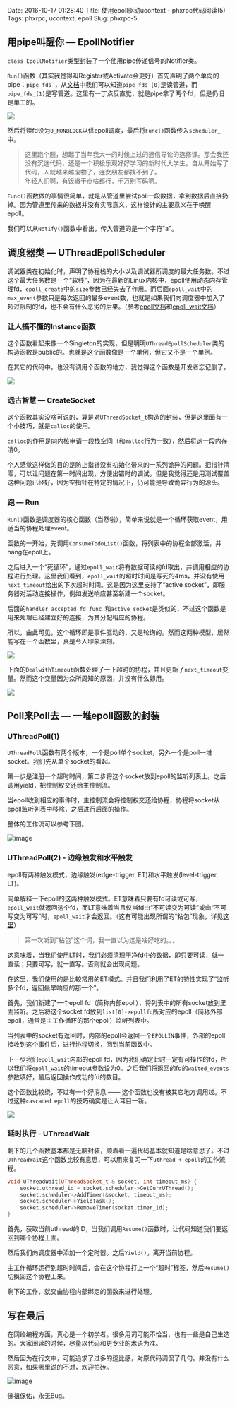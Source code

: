Date: 2016-10-17 01:28:40
Title: 使用epoll驱动ucontext - phxrpc代码阅读(5)
Tags: phxrpc, ucontext, epoll
Slug: phxrpc-5


## 用pipe叫醒你 — EpollNotifier

`class EpollNotifier`类型封装了一个使用pipe传递信号的Notifier类。

`Run()`函数（其实我觉得叫Register或Activate会更好）首先声明了两个单向的pipe：`pipe_fds_`，从[文档][1]中我们可以知道`pipe_fds_[0]`是读管道，而`pipe_fds_[1]`是写管道。这里有一丁点反直觉，就是pipe拿了两个fd，但是仍旧是单工的。

![](http://wizmann-pic.qiniudn.com/16-10-16/2335602.jpg)

然后将读fd设为`O_NONBLOCK`以供epoll调度，最后将`Func()`函数传入`scheduler_`中。

> 这里跑个题，想起了当年我大一的时候上过的通信导论的选修课。那会我还没有沉迷代码，还是一个积极乐观好好学习的新时代大学生。自从开始写了代码，人就越来越废物了，连女朋友都找不到了。       
年轻人们啊，有饭辙干点啥都行，千万别写码啊。

`Func()`函数做的事情很简单，就是从管道里尝试poll一段数据，拿到数据后直接扔掉。因为管道里传来的数据并没有实际意义，这样设计的主要意义在于唤醒epoll。

我们可以从`Notify()`函数中看出，传入管道的是一个字符"a"。

## 调度器类 — UThreadEpollScheduler

调试器类在初始化时，声明了协程栈的大小以及调试器所调度的最大任务数。不过这个最大任务数是一个“软线”，因为在最新的Linux内核中，epoll使用动态内存管理fd，`epoll_create`中的`size`参数已经失去了作用。而后面`epoll_wait`中的`max_event`参数只是每次返回的最多event数，也就是如果我们向调度器中加入了超过限制的fd，也不会有什么恶劣的后果。（参考[epoll文档][2]和[epoll_wait文档][3]）

### 让人搞不懂的Instance函数

这个函数看起来像一个Singleton的实现，但是明明`UThreadEpollScheduler`类的构造函数是public的。也就是这个函数像是一个单例，但它又不是一个单例。

在其它的代码中，也没有调用个函数的地方，我觉得这个函数是开发者忘记删了。

![](http://wizmann-pic.qiniudn.com/16-10-16/85921046.jpg)

### 远古智慧 — CreateSocket

这个函数其实没啥可说的，算是对`UThreadSocket_t`构造的封装，但是这里面有一个小技巧，就是`calloc`的使用。

`calloc`的作用是向内核申请一段栈空间（和`malloc`行为一致），然后将这一段内存清0。

个人感觉这样做的目的是防止指针没有初始化带来的一系列诡异的问题。把指针清零，可以让问题在第一时间出现，方便出错时的调试。但是我觉得还是用测试覆盖这种问题已经好，因为空指针在特定的情况下，仍可能是导致诡异行为的源头。

### 跑 — Run

`Run()`函数是调度器的核心函数（当然啦），简单来说就是一个循环获取event，用适当的协程处理event。

函数的一开始，先调用`ConsumeTodoList()`函数，将列表中的协程全部激活，并hang在epoll上。

之后进入一个“死循环”，通过`epoll_wait`将有数据可读的fd取出，并调用相应的协程进行处理。这里我们看到，`epoll_wait`的超时时间是写死的4ms，并没有使用`next_timeout`给出的下次超时时间。这是因为这里支持了“active socket”，即服务器对活动连接操作，例如发送响应甚至新建一个socket。

后面的`handler_accepted_fd_func_`和`active socket`是类似的，不过这个函数是用来处理已经建立好的连接，为其分配相应的协程。

所以，由此可见，这个循环即是事件驱动的，又是轮询的。然而这两种模型，居然能写在一个函数里，真是令人印象深刻。

![](http://wizmann-pic.qiniudn.com/16-10-16/4157866.jpg)

下面的`DealwithTimeout`函数处理了一下超时的协程，并且更新了`next_timeout`变量。然而这个变量因为众所周知的原因，并没有什么卵用。

![](http://wizmann-pic.qiniudn.com/16-10-16/4157866.jpg)

## Poll来Poll去 — 一堆epoll函数的封装

### UThreadPoll(1)

`UThreadPoll`函数有两个版本，一个是poll单个socket，另外一个是poll一堆socket。我们先从单个socket的看起。

第一步是注册一个超时时间，第二步将这个socket放到epoll的监听列表上。之后调用yield，把控制权交还给主控制流。

当epoll收到相应的事件时，主控制流会将控制权交还给协程，协程将socket从epoll监听列表中移除，之后进行后面的操作。

整体的工作流可以参考下图。

![image](http://7lrx26.com1.z0.glb.clouddn.com/%E5%B1%8F%E5%B9%95%E5%BF%AB%E7%85%A7%202016-10-16%2021.33.48.png)

### UThreadPoll(2) - 边缘触发和水平触发

epoll有两种触发模式，边缘触发(edge-trigger, ET)和水平触发(level-trigger, LT)。

简单解释一下epoll的这两种触发模式。ET意味着只要有fd可读或可写，`epoll_wait`就返回这个fd，而LT意味着当且仅当fd由“不可读变为可读”或由“不可写变为可写”时，`epoll_wait`才会返回。（这有可能出现所谓的“粘包”现象，详见[这里][4]）

> 第一次听到“粘包”这个词，我一直以为这是啥好吃的。。。

这意味着，当我们使用LT时，我们必须清理干净fd中的数据，即只要可读，就一直读；只要可写，就一直写。否则就会出现问题。

在这里，我们使用的是比较常用的ET模式。并且我们利用了ET的特性实现了“监听多个fd，返回最早响应的那一个”。

首先，我们新建了一个epoll fd（简称内部epoll），将列表中的所有socket放到里面监听。之后将这个socket fd放到`list[0]->epollfd`所对应的epoll（简称外部epoll，通常是主工作循环的那个epoll）监听列表中。

当列表中的socket有返回时，内部的epoll会返回一个`EPOLLIN`事件，外部的epoll接收到这个事件后，进行协程切换，回到当前函数中。

下一步我们`epoll_wait`内部的epoll fd，因为我们确定此时一定有可操作的fd，所以我们将`epoll_wait`的timeout参数设为0。之后我们将返回的fd的`waited_events`参数填好，最后返回操作成功的fd的数目。

这个函数比较绕，不过有一个好消息 —— 这个函数也没有被其它地方调用过。不过这种`cascaded epoll`的技巧确实是让人耳目一新。

![](http://wizmann-pic.qiniudn.com/16-10-16/4157866.jpg)

### 延时执行 - UThreadWait

剩下的几个函数基本都是无脑封装，顺着看一遍代码基本就知道是啥意思了。不过`UThreadWait`这个函数比较有意思，可以用来复习一下`uthread + epoll`的工作流程。

```cpp
void UThreadWait(UThreadSocket_t & socket, int timeout_ms) {
    socket.uthread_id = socket.scheduler->GetCurrUThread();
    socket.scheduler->AddTimer(&socket, timeout_ms);
    socket.scheduler->YieldTask();
    socket.scheduler->RemoveTimer(socket.timer_id);
}
```

首先，获取当前uthread的ID，当我们调用`Resume()`函数时，让代码知道我们要返回到哪个协程上面。

然后我们向调度器中添加一个定时器。之后`Yield()`，离开当前协程。

主工作循环运行到超时时间后，会在这个协程打上一个“超时”标签，然后`Resume()`切换回这个协程上来。

剩下的工作，就交由协程内部绑定的函数来进行处理。

## 写在最后

在网络编程方面，真心是一个初学者。很多用词可能不恰当，也有一些是自己生造的。大家阅读的时候，尽量以代码和更专业的术语为准。

然后因为在行文中，可能追求了过多的逗比感，对原代码调侃了几句。并没有什么恶意，如果哪里说的不对，欢迎拍砖。

![image](http://7lrx26.com1.z0.glb.clouddn.com/IMG_20161017_012107.jpg)

佛祖保佑，永无Bug。

[1]: http://man7.org/linux/man-pages/man2fpipe.2.html
[2]: http://man7.org/linux/man-pages/man2/epoll_create.2.html
[3]: http://man7.org/linux/man-pages/man2/epoll_wait.2.html
[4]: http://man7.org/linux/man-pages/man7/epoll.7.html
